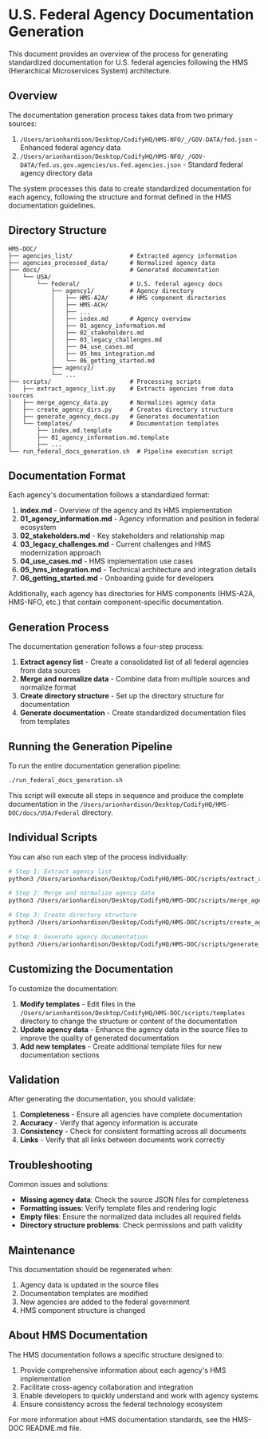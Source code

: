 # U.S. Federal Agency Documentation Generation

This document provides an overview of the process for generating standardized documentation for U.S. federal agencies following the HMS (Hierarchical Microservices System) architecture.

## Overview

The documentation generation process takes data from two primary sources:
1. `/Users/arionhardison/Desktop/CodifyHQ/HMS-NFO/_/GOV-DATA/fed.json` - Enhanced federal agency data
2. `/Users/arionhardison/Desktop/CodifyHQ/HMS-NFO/_/GOV-DATA/fed.us.gov.agencies/us.fed.agencies.json` - Standard federal agency directory data

The system processes this data to create standardized documentation for each agency, following the structure and format defined in the HMS documentation guidelines.

## Directory Structure

```
HMS-DOC/
├── agencies_list/                # Extracted agency information
├── agencies_processed_data/      # Normalized agency data
├── docs/                         # Generated documentation
│   └── USA/
│       └── Federal/              # U.S. federal agency docs
│           ├── agency1/          # Agency directory
│           │   ├── HMS-A2A/      # HMS component directories
│           │   ├── HMS-ACH/
│           │   ├── ...
│           │   ├── index.md      # Agency overview
│           │   ├── 01_agency_information.md
│           │   ├── 02_stakeholders.md
│           │   ├── 03_legacy_challenges.md
│           │   ├── 04_use_cases.md
│           │   ├── 05_hms_integration.md
│           │   └── 06_getting_started.md
│           ├── agency2/
│           └── ...
├── scripts/                      # Processing scripts
│   ├── extract_agency_list.py    # Extracts agencies from data sources
│   ├── merge_agency_data.py      # Normalizes agency data
│   ├── create_agency_dirs.py     # Creates directory structure
│   ├── generate_agency_docs.py   # Generates documentation
│   └── templates/                # Documentation templates
│       ├── index.md.template
│       ├── 01_agency_information.md.template
│       ├── ...
└── run_federal_docs_generation.sh  # Pipeline execution script
```

## Documentation Format

Each agency's documentation follows a standardized format:

1. **index.md** - Overview of the agency and its HMS implementation
2. **01_agency_information.md** - Agency information and position in federal ecosystem
3. **02_stakeholders.md** - Key stakeholders and relationship map
4. **03_legacy_challenges.md** - Current challenges and HMS modernization approach
5. **04_use_cases.md** - HMS implementation use cases
6. **05_hms_integration.md** - Technical architecture and integration details
7. **06_getting_started.md** - Onboarding guide for developers

Additionally, each agency has directories for HMS components (HMS-A2A, HMS-NFO, etc.) that contain component-specific documentation.

## Generation Process

The documentation generation follows a four-step process:

1. **Extract agency list** - Create a consolidated list of all federal agencies from data sources
2. **Merge and normalize data** - Combine data from multiple sources and normalize format
3. **Create directory structure** - Set up the directory structure for documentation
4. **Generate documentation** - Create standardized documentation files from templates

## Running the Generation Pipeline

To run the entire documentation generation pipeline:

```bash
./run_federal_docs_generation.sh
```

This script will execute all steps in sequence and produce the complete documentation in the `/Users/arionhardison/Desktop/CodifyHQ/HMS-DOC/docs/USA/Federal` directory.

## Individual Scripts

You can also run each step of the process individually:

```bash
# Step 1: Extract agency list
python3 /Users/arionhardison/Desktop/CodifyHQ/HMS-DOC/scripts/extract_agency_list.py

# Step 2: Merge and normalize agency data
python3 /Users/arionhardison/Desktop/CodifyHQ/HMS-DOC/scripts/merge_agency_data.py

# Step 3: Create directory structure
python3 /Users/arionhardison/Desktop/CodifyHQ/HMS-DOC/scripts/create_agency_dirs.py

# Step 4: Generate agency documentation
python3 /Users/arionhardison/Desktop/CodifyHQ/HMS-DOC/scripts/generate_agency_docs.py
```

## Customizing the Documentation

To customize the documentation:

1. **Modify templates** - Edit files in the `/Users/arionhardison/Desktop/CodifyHQ/HMS-DOC/scripts/templates` directory to change the structure or content of the documentation
2. **Update agency data** - Enhance the agency data in the source files to improve the quality of generated documentation
3. **Add new templates** - Create additional template files for new documentation sections

## Validation

After generating the documentation, you should validate:

1. **Completeness** - Ensure all agencies have complete documentation
2. **Accuracy** - Verify that agency information is accurate
3. **Consistency** - Check for consistent formatting across all documents
4. **Links** - Verify that all links between documents work correctly

## Troubleshooting

Common issues and solutions:

- **Missing agency data**: Check the source JSON files for completeness
- **Formatting issues**: Verify template files and rendering logic
- **Empty files**: Ensure the normalized data includes all required fields
- **Directory structure problems**: Check permissions and path validity

## Maintenance

This documentation should be regenerated when:

1. Agency data is updated in the source files
2. Documentation templates are modified
3. New agencies are added to the federal government
4. HMS component structure is changed

## About HMS Documentation

The HMS documentation follows a specific structure designed to:

1. Provide comprehensive information about each agency's HMS implementation
2. Facilitate cross-agency collaboration and integration
3. Enable developers to quickly understand and work with agency systems
4. Ensure consistency across the federal technology ecosystem

For more information about HMS documentation standards, see the HMS-DOC README.md file.